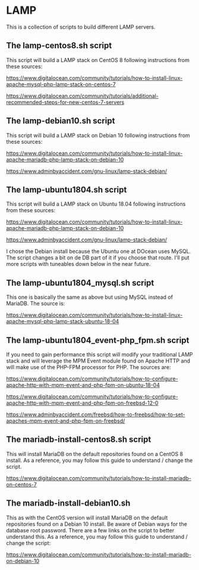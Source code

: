 # LAMP
This is a collection of scripts to build different LAMP servers.

## The lamp-centos8.sh script
This script will build a LAMP stack on CentOS 8 following instructions from these sources:

https://www.digitalocean.com/community/tutorials/how-to-install-linux-apache-mysql-php-lamp-stack-on-centos-7

https://www.digitalocean.com/community/tutorials/additional-recommended-steps-for-new-centos-7-servers

## The lamp-debian10.sh script
This script will build a LAMP stack on Debian 10 following instructions from these sources:

https://www.digitalocean.com/community/tutorials/how-to-install-linux-apache-mariadb-php-lamp-stack-on-debian-10

https://www.adminbyaccident.com/gnu-linux/lamp-stack-debian/

## The lamp-ubuntu1804.sh script
This script will build a LAMP stack on Ubuntu 18.04 following instructions from these sources:

https://www.digitalocean.com/community/tutorials/how-to-install-linux-apache-mariadb-php-lamp-stack-on-debian-10

https://www.adminbyaccident.com/gnu-linux/lamp-stack-debian/

I chose the Debian install because the Ubuntu one at DOcean uses MySQL. The script changes a bit on de DB part of it if you choose that route. I'll put more scripts with tuneables down below in the near future.

## The lamp-ubuntu1804_mysql.sh script
This one is basically the same as above but using MySQL instead of MariaDB. The source is:

https://www.digitalocean.com/community/tutorials/how-to-install-linux-apache-mysql-php-lamp-stack-ubuntu-18-04

## The lamp-ubuntu1804_event-php_fpm.sh script
If you need to gain performance this script will modify your traditional LAMP stack and will leverage the MPM Event module found on Apache HTTP and will make use of the PHP-FPM processor for PHP. The sources are:

https://www.digitalocean.com/community/tutorials/how-to-configure-apache-http-with-mpm-event-and-php-fpm-on-ubuntu-18-04

https://www.digitalocean.com/community/tutorials/how-to-configure-apache-http-with-mpm-event-and-php-fpm-on-freebsd-12-0

https://www.adminbyaccident.com/freebsd/how-to-freebsd/how-to-set-apaches-mpm-event-and-php-fpm-on-freebsd/

## The mariadb-install-centos8.sh script
This will install MariaDB on the default repositories found on a CentOS 8 install. As a reference, you may follow this guide to understand / change the script.

https://www.digitalocean.com/community/tutorials/how-to-install-mariadb-on-centos-7

## The mariadb-install-debian10.sh
This as with the CentOS version will install MariaDB on the default repositories found on a Debian 10 install. Be aware of Debian ways for the database root password. There are a few links on the script to better understand this. As a reference, you may follow this guide to understand / change the script:

https://www.digitalocean.com/community/tutorials/how-to-install-mariadb-on-debian-10
